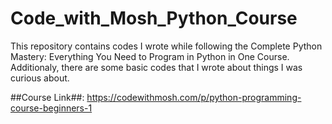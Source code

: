 # Code_with_Mosh_Python_Course

This repository contains codes I wrote while following the Complete Python Mastery: Everything You Need to Program in Python in One Course. Additionaly, there are some basic codes that I wrote about things I was curious about.

##Course Link##: https://codewithmosh.com/p/python-programming-course-beginners-1

